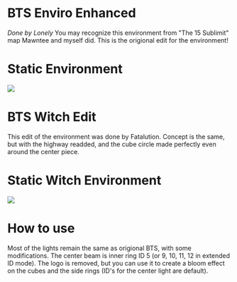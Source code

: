 # BTS Enviro Enhanced
*Done by Lonely*
You may recognize this environment from "The 15 Sublimit" map Mawntee and myself did. This is the origional edit for the
environment! 

<h1> Static Environment</h1>
<img src="https://github.com/LonelyCen/Lonelys-Environments/blob/main/Environments/BTS%20Plat/BTS%20Example.png">

# BTS Witch Edit
This edit of the environment was done by Fatalution. Concept is the same, but with the highway readded, and the cube circle made perfectly even around the center piece.

<h1> Static Witch Environment</h1>
<img src="https://github.com/LonelyCen/Lonelys-Environments/blob/main/Environments/BTS%20Plat/Witch%20Example.jpg">

# How to use
Most of the lights remain the same as origional BTS, with some modifications. The center beam is inner ring ID 5 (or 9, 10, 11, 12 in extended ID mode). The logo is removed, but
you can use it to create a bloom effect on the cubes and the side rings (ID's for the center light are default).
